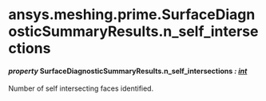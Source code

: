 <a id="ansys-meshing-prime-surfacediagnosticsummaryresults-n-self-intersections"></a>

# ansys.meshing.prime.SurfaceDiagnosticSummaryResults.n_self_intersections

<a id="ansys.meshing.prime.SurfaceDiagnosticSummaryResults.n_self_intersections"></a>

#### *property* SurfaceDiagnosticSummaryResults.n_self_intersections *: [int](https://docs.python.org/3.11/library/functions.html#int)*

Number of self intersecting faces identified.

<!-- !! processed by numpydoc !! -->
